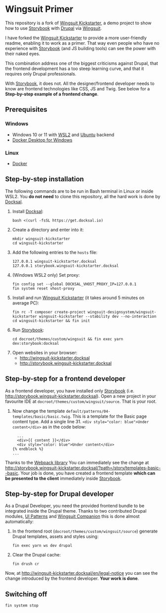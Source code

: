 # Wingsuit Primer

This repository is a fork of [Wingsuit Kickstarter](https://github.com/wingsuit-designsystem/wingsuit-kickstarter),
a demo project to show how to use [Storybook](https://storybook.js.org/)
with [Drupal](https://www.drupal.org/) via [Wingsuit](https://wingsuit-designsystem.github.io/).

I have forked the [Wingsuit Kickstarter](https://github.com/wingsuit-designsystem/wingsuit-kickstarter)
to provide a more user-friendly readme, enabling it to work as a primer.
That way even people who have no experience with [Storybook](https://storybook.js.org/) (and JS building tools) can see the
power with their naked eyes.

This combination address one of the biggest criticisms against Drupal, that the frontend development
has a too steep learning curve, and that it requires only Drupal professionals.

With [Storybook](https://storybook.js.org/), it does not. All the designer/frontend developer needs to
know are frontend technologies like CSS, JS and Twig. See below for a __Step-by-step example of a frontend change__.

## Prerequisites

### Windows

- Windows 10 or 11 with [WSL2](https://docs.microsoft.com/en-us/windows/wsl/install) and [Ubuntu](https://ubuntu.com/) backend
- [Docker Desktop for Windows](https://docs.docker.com/desktop/install/windows-install/)

### Linux

- [Docker](https://docs.docker.com/engine/install/)

## Step-by-step installation

The following commands are to be run in Bash terminal in Linux or inside WSL2. You __do not need__ to clone
this repository, all the hard work is done by [Docksal](https://docksal.io/).

1. Install [Docksal](https://docksal.io/):
    ```
    bash <(curl -fsSL https://get.docksal.io)
    ```
2. Create a directory and enter into it:
    ```
    mkdir wingsuit-kickstarter
    cd wingsuit-kickstarter
    ```
3. Add the following entries to the `hosts` file:
    ```
    127.0.0.1 wingsuit-kickstarter.docksal
    127.0.0.1 storybook.wingsuit-kickstarter.docksal
    ```
4. (Windows WSL2 only) Set proxy:
    ```
    fin config set --global DOCKSAL_VHOST_PROXY_IP=127.0.0.1
    fin system reset vhost-proxy
    ```
5. Install and run [Wingsuit Kickstarter](https://github.com/wingsuit-designsystem/wingsuit-kickstarter) (it takes around 5 minutes on average PC):
    ```
    fin rc -T composer create-project wingsuit-designsystem/wingsuit-kickstarter wingsuit-kickstarter --stability dev --no-interaction
    cd wingsuit-kickstarter && fin init
    ```
6. Run [Storybook](https://storybook.js.org/):
    ```
    cd docroot/themes/custom/wingsuit && fin exec yarn dev:storybook:docksal
    ```
7. Open websites in your browser:
    - http://wingsuit-kickstarter.docksal
    - http://storybook.wingsuit-kickstarter.docksal

## Step-by-step for a frontend developer

As a frontend developer, you have installed only [Storybook](https://storybook.js.org/) (i.e. http://storybook.wingsuit-kickstarter.docksal).
Open a new project in your favourite IDE at `docroot/themes/custom/wingsuit/source`. That is
your root.

1. Now change the template `default/patterns/04-templates/basic/basic.twig`. This is a template for
the Basic page content type. Add a single line 31. `<div style="color: blue">Under content</div>` as in the code below:
    ```
      ...
      <div>{{ content }}</div>
      <div style="color: blue">Under content</div>
    {% endblock %}
    ...
    ```

Thanks to the [Webpack library](https://webpack.js.org) You can immediately see the change at http://storybook.wingsuit-kickstarter.docksal/?path=/story/templates-basic--basic.
Your job is done, you have created a frontend template __which can be presented to the client__ immediately
inside [Storybook](https://storybook.js.org/).

## Step-by-step for Drupal developer

As a Drupal Developer, you need the provided frontend bundle to be integrated inside the Drupal theme.
Thanks to two contributed Drupal modules, [UI Patterns](https://www.drupal.org/project/ui_patterns) and [Wingsuit Companion](https://www.drupal.org/project/wingsuit_companion) this is done
almost automatically:

1. In the frontend root (`docroot/themes/custom/wingsuit/source`) generate Drupal templates, assets and styles using:
    ```
    fin exec yarn ws dev drupal
    ```
2. Clear the Drupal cache:
    ```
    fin drush cr
    ```

Now, at http://wingsuit-kickstarter.docksal/en/legal-notice you can see the change
introduced by the frontend developer. __Your work is done__.

## Switching off

```
fin system stop
```
